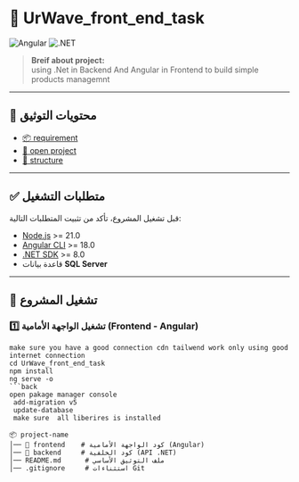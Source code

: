 # 🚀 UrWave_front_end_task

![Angular](https://img.shields.io/badge/Angular-EE1C25?style=for-the-badge&logo=angular&logoColor=white)
![.NET](https://img.shields.io/badge/.NET-512BD4?style=for-the-badge&logo=dotnet&logoColor=white)

> **Breif about project:**  
> using .Net in Backend And Angular in Frontend to build simple products managemnt

---

## 📖 **محتويات التوثيق**

- [📦 requirement](#متطلبات-التشغيل)
- [🚀 open project](#تشغيل-المشروع)
- [📂 structure ](#هيكل-المجلدات)

---

## ✅ **متطلبات التشغيل**

قبل تشغيل المشروع، تأكد من تثبيت المتطلبات التالية:

- [Node.js](https://nodejs.org/) >= 21.0
- [Angular CLI](https://angular.io/) >= 18.0
- [.NET SDK](https://dotnet.microsoft.com/) >= 8.0
- قاعدة بيانات **SQL Server**

---

## 🚀 **تشغيل المشروع**

### **1️⃣ تشغيل الواجهة الأمامية (Frontend - Angular)**

````front
make sure you have a good connection cdn tailwend work only using good internet connection
cd UrWave_front_end_task
npm install
ng serve -o
```back
open pakage manager console
 add-migration v5
 update-database
 make sure  all liberires is installed

📦 project-name
│── 📂 frontend    # كود الواجهة الأمامية (Angular)
│── 📂 backend     # كود الخلفية (API .NET)
│── README.md      # ملف التوثيق الأساسي
│── .gitignore     # استثناءات Git

````
